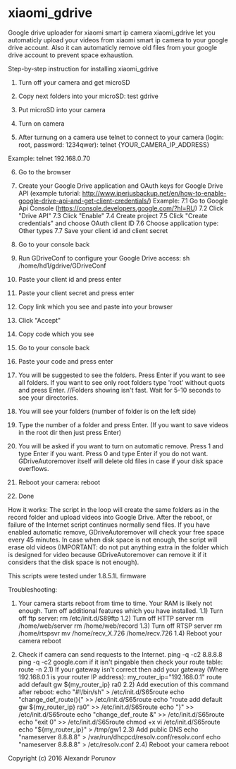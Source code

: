 # xiaomi_gdrive
Google drive uploader for xiaomi smart ip camera
xiaomi_gdrive let you automaticly upload your videos from xiaomi smart ip camera to your google drive account. Also it can automaticly remove old files from your google drive account to prevent space exhaustion.

Step-by-step instruction for installing xiaomi_gdrive

1. Turn off your camera and get microSD

2. Copy next folders into your microSD:
test
gdrive

3. Put microSD into your camera

4. Turn on camera

5. After turnung on a camera use telnet to connect to your camera (login: root, password: 1234qwer):
telnet {YOUR_CAMERA_IP_ADDRESS}

Example: telnet 192.168.0.70

6. Go to the browser

7. Create your Google Drive application and OAuth keys for Google Drive API (example tutorial: http://www.iperiusbackup.net/en/how-to-enable-google-drive-api-and-get-client-credentials/)
Example:
7.1 Go to Google Api Console (https://console.developers.google.com/?hl=RU)
7.2 Click "Drive API"
7.3 Click "Enable"
7.4 Create project
7.5 Click "Create credentials" and choose OAuth client ID
7.6 Choose application type: Other types 
7.7 Save your client id and client secret

8. Go to your console back
9. Run GDriveConf to configure your Google Drive access:
sh /home/hd1/gdrive/GDriveConf
10. Paste your client id and press enter
11. Paste your client secret and press enter
12. Copy link which you see and paste into your browser
13. Click "Accept"
14. Copy code which you see
15. Go to your console back
16. Paste your code and press enter
17. You will be suggested to see the folders. Press Enter if you want to see all folders. If you want to see only root folders type 'root' without quots and press Enter.
//Folders showing isn't fast. Wait for 5-10 seconds to see your directories.
18. You will see your folders (number of folder is on the left side)
19. Type the number of a folder and press Enter. (If you want to save videos in the root dir then just press Enter)
20. You will be asked if you want to turn on automatic remove. Press 1 and type Enter if you want. Press 0 and type Enter if you do not want. GDriveAutoremover itself will delete old files in case if your disk space overflows.
21. Reboot your camera:
reboot
22. Done

How it works:
The script in the loop will create the same folders as in the record folder and upload videos into Google Drive. After the reboot, or failure of the Internet script continues normally send files. If you have enabled automatic remove, GDriveAutoremover will check your free space every 45 minutes. In case when disk space is not enough, the script will erase old videos (IMPORTANT: do not put anything extra in the folder which is designed for video because GDriveAutoremover can remove it if it considers that the disk space is not enough).

This scripts were tested under 1.8.5.1L firmware

Troubleshooting:
1. Your camera starts reboot from time to time. Your RAM is likely not enough. Turn off additional features which you have installed.
1.1) Turn off ftp server:
rm /etc/init.d/S89ftp
1.2) Turn off HTTP server
rm /home/web/server
rm /home/web/record
1.3) Turn off RTSP server
rm /home/rtspsvr
mv /home/recv_X.726 /home/recv.726
1.4) Reboot your camera
reboot

2. Check if camera can send requests to the Internet.
ping -q -c2 8.8.8.8
ping -q -c2 google.com
if it isn't pingable then check your route table:
route -n
2.1) If your gateway isn't correct then add your gateway (Where 192.168.0.1 is your router IP address):
my_router_ip="192.168.0.1"
route add default gw ${my_router_ip} ra0
2.2) Add execution of this command after reboot:
echo "#!/bin/sh" > /etc/init.d/S65route
echo "change_def_route(){" >> /etc/init.d/S65route
echo "route add default gw ${my_router_ip} ra0" >> /etc/init.d/S65route
echo "}" >> /etc/init.d/S65route
echo "change_def_route &" >> /etc/init.d/S65route
echo "exit 0" >> /etc/init.d/S65route
chmod +x vi /etc/init.d/S65route
echo "${my_router_ip}" > /tmp/gw1
2.3) Add public DNS
echo "nameserver 8.8.8.8" > /var/run/dhcpcd/resolv.conf/resolv.conf
echo "nameserver 8.8.8.8" > /etc/resolv.conf
2.4) Reboot your camera
reboot

Copyright (c) 2016 Alexandr Porunov
